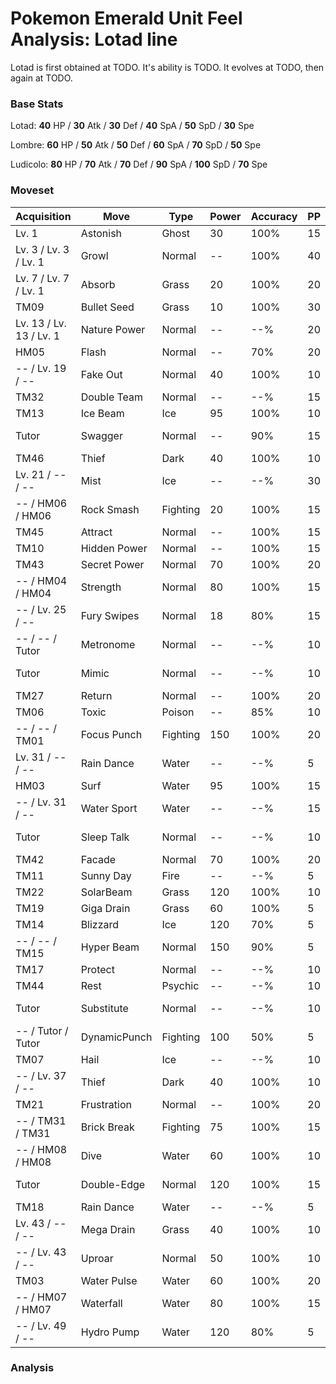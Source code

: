 # Pokemon Emerald Unit Feel Analysis: Lotad line

Lotad is first obtained at TODO. It's ability is TODO. It evolves at TODO, then again at TODO.

### Base Stats

Lotad: **40** HP / **30** Atk / **30** Def / **40** SpA / **50** SpD / **30** Spe

Lombre: **60** HP / **50** Atk / **50** Def / **60** SpA / **70** SpD / **50** Spe

Ludicolo: **80** HP / **70** Atk / **70** Def / **90** SpA / **100** SpD / **70** Spe

### Moveset

|Acquisition            |Move        |Type    |Power|Accuracy|PP |Notes                    |
|---                    |---         |---     |---  |---     |---|---                      |
|Lv. 1                  |Astonish    |Ghost   |30   |100%    |15 |                         |
|Lv. 3 / Lv. 3 / Lv. 1  |Growl       |Normal  |--   |100%    |40 |                         |
|Lv. 7 / Lv. 7 / Lv. 1  |Absorb      |Grass   |20   |100%    |20 |                         |
|TM09                   |Bullet Seed |Grass   |10   |100%    |30 |                         |
|Lv. 13 / Lv. 13 / Lv. 1|Nature Power|Normal  |--   |--%     |20 |                         |
|HM05                   |Flash       |Normal  |--   |70%     |20 |                         |
|-- / Lv. 19 / --       |Fake Out    |Normal  |40   |100%    |10 |                         |
|TM32                   |Double Team |Normal  |--   |--%     |15 |                         |
|TM13                   |Ice Beam    |Ice     |95   |100%    |10 |                         |
|Tutor                  |Swagger     |Normal  |--   |90%     |15 |Emerald only             |
|TM46                   |Thief       |Dark    |40   |100%    |10 |                         |
|Lv. 21 / -- / --       |Mist        |Ice     |--   |--%     |30 |                         |
|-- / HM06 / HM06       |Rock Smash  |Fighting|20   |100%    |15 |                         |
|TM45                   |Attract     |Normal  |--   |100%    |15 |                         |
|TM10                   |Hidden Power|Normal  |--   |100%    |15 |                         |
|TM43                   |Secret Power|Normal  |70   |100%    |20 |                         |
|-- / HM04 / HM04       |Strength    |Normal  |80   |100%    |15 |                         |
|-- / Lv. 25 / --       |Fury Swipes |Normal  |18   |80%     |15 |                         |
|-- / -- / Tutor        |Metronome   |Normal  |--   |--%     |10 |                         |
|Tutor                  |Mimic       |Normal  |--   |--%     |10 |Emerald only             |
|TM27                   |Return      |Normal  |--   |100%    |20 |                         |
|TM06                   |Toxic       |Poison  |--   |85%     |10 |                         |
|-- / -- / TM01         |Focus Punch |Fighting|150  |100%    |20 |                         |
|Lv. 31 / -- / --       |Rain Dance  |Water   |--   |--%     |5  |                         |
|HM03                   |Surf        |Water   |95   |100%    |15 |                         |
|-- / Lv. 31 / --       |Water Sport |Water   |--   |--%     |15 |                         |
|Tutor                  |Sleep Talk  |Normal  |--   |--%     |10 |Emerald only             |
|TM42                   |Facade      |Normal  |70   |100%    |20 |                         |
|TM11                   |Sunny Day   |Fire    |--   |--%     |5  |                         |
|TM22                   |SolarBeam   |Grass   |120  |100%    |10 |                         |
|TM19                   |Giga Drain  |Grass   |60   |100%    |5  |                         |
|TM14                   |Blizzard    |Ice     |120  |70%     |5  |                         |
|-- / -- / TM15         |Hyper Beam  |Normal  |150  |90%     |5  |                         |
|TM17                   |Protect     |Normal  |--   |--%     |10 |                         |
|TM44                   |Rest        |Psychic |--   |--%     |10 |                         |
|Tutor                  |Substitute  |Normal  |--   |--%     |10 |Emerald only             |
|-- / Tutor / Tutor     |DynamicPunch|Fighting|100  |50%     |5  |                         |
|TM07                   |Hail        |Ice     |--   |--%     |10 |                         |
|-- / Lv. 37 / --       |Thief       |Dark    |40   |100%    |10 |                         |
|TM21                   |Frustration |Normal  |--   |100%    |20 |                         |
|-- / TM31 / TM31       |Brick Break |Fighting|75   |100%    |15 |                         |
|-- / HM08 / HM08       |Dive        |Water   |60   |100%    |10 |                         |
|Tutor                  |Double-Edge |Normal  |120  |100%    |15 |Emerald only             |
|TM18                   |Rain Dance  |Water   |--   |--%     |5  |                         |
|Lv. 43 / -- / --       |Mega Drain  |Grass   |40   |100%    |10 |                         |
|-- / Lv. 43 / --       |Uproar      |Normal  |50   |100%    |10 |                         |
|TM03                   |Water Pulse |Water   |60   |100%    |20 |                         |
|-- / HM07 / HM07       |Waterfall   |Water   |80   |100%    |15 |                         |
|-- / Lv. 49 / --       |Hydro Pump  |Water   |120  |80%     |5  |                         |

### Analysis